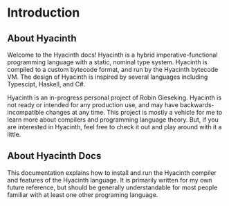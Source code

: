 # Introduction

## About Hyacinth

Welcome to the Hyacinth docs! Hyacinth is a hybrid imperative-functional programming language with a static, nominal type system. Hyacinth is compiled to a custom bytecode format, and run by the Hyacinth bytecode VM. The design of Hyacinth is inspired by several languages including Typescipt, Haskell, and C#.

Hyacinth is an in-progress personal project of Robin Gieseking. Hyacinth is not ready or intended for any production use, and may have backwards-incompatible changes at any time. This project is mostly a vehicle for me to learn more about compilers and programming language theory. But, if you are interested in Hyacinth, feel free to check it out and play around with it a little.

## About Hyacinth Docs

This documentation explains how to install and run the Hyacinth compiler and features of the Hyacinth language. It is primarily written for my own future reference, but should be generally understandable for most people familiar with at least one other programing language.